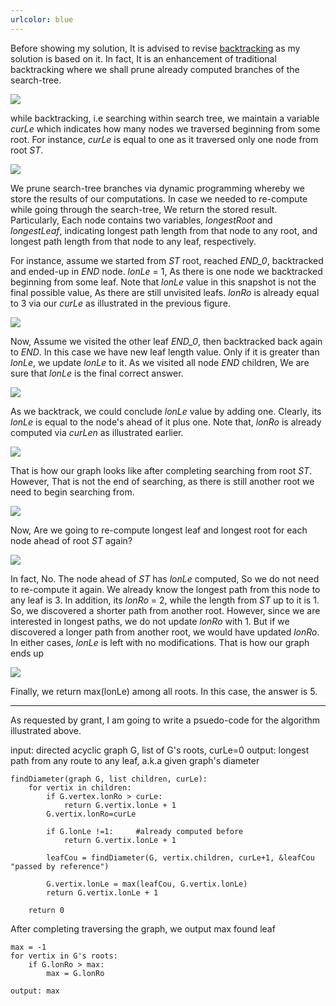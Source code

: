 ```yaml
---
urlcolor: blue
---
```


Before showing my solution, It is advised to revise [backtracking](https://en.wikipedia.org/wiki/Backtracking) as my solution is based on it. In fact, It is an enhancement of traditional backtracking where we shall prune already computed branches of the search-tree.

![](0.png)

while backtracking, i.e searching within search tree, we maintain a variable _curLe_ which indicates how many nodes we traversed beginning from some root. For instance, _curLe_ is equal to one as it traversed only one node from root _ST_.

![](1.png)

We prune search-tree branches via dynamic programming whereby we store the results of our computations. In case we needed to re-compute while going through the search-tree, We return the stored result. Particularly, Each node contains two variables, _longestRoot_ and _longestLeaf_, indicating longest path length from that node to any root, and longest path length from that node to any leaf, respectively.

For instance, assume we started from _ST_ root, reached _END_0_, backtracked and ended-up in _END_ node. _lonLe_ = 1, As there is one node we backtracked beginning from some leaf. Note that _lonLe_ value in this snapshot is not the final possible value, As there are still unvisited leafs. _lonRo_ is already equal to 3 via our _curLe_ as illustrated in the previous figure.

![](2.png)

Now, Assume we visited the other leaf _END_0_, then backtracked back again to _END_. In this case we have new leaf length value. Only if it is greater than _lonLe_, we update _lonLe_ to it. As we visited all node _END_ children, We are sure that _lonLe_ is the final correct answer.

![](3.png)

As we backtrack, we could conclude _lonLe_ value by adding one. Clearly, its _lonLe_ is equal to the node's ahead of it plus one. Note that, _lonRo_ is already computed via _curLen_ as illustrated earlier.

![](4.png)

That is how our graph looks like after completing searching from root _ST_. However, That is not the end of searching, as there is still another root we need to begin searching from.

![](5.png)

Now, Are we going to re-compute longest leaf and longest root for each node ahead of root _ST_ again?

![](6.png)

In fact, No. The node ahead of _ST_ has _lonLe_ computed, So we do not need to re-compute it again. We already know the longest path from this node to any leaf is 3. In addition, its _lonRo_ = 2, while the length from _ST_ up to it is 1. So, we discovered a shorter path from another root. However, since we are interested in longest paths, we do not update _lonRo_ with 1. But if we discovered a longer path from another root, we would have updated _lonRo_. In either cases, _lonLe_ is left with no modifications. That is how our graph ends up

![](7.png)

Finally, we return max(lonLe) among all roots. In this case, the answer is 5.

___

As requested by grant, I am going to write a psuedo-code for the algorithm illustrated above.

input: directed acyclic graph G, list of G's roots, curLe=0
output: longest path from any route to any leaf, a.k.a given graph's diameter
```
findDiameter(graph G, list children, curLe):
	for vertix in children:
		if G.vertex.lonRo > curLe:
			return G.vertix.lonLe + 1
		G.vertix.lonRo=curLe
		
		if G.lonLe !=1: 	#already computed before
			return G.vertix.lonLe + 1
		
		leafCou = findDiameter(G, vertix.children, curLe+1, &leafCou "passed by reference")
		
		G.vertix.lonLe = max(leafCou, G.vertix.lonLe)
		return G.vertix.lonLe + 1
	
	return 0	
```

After completing traversing the graph, we output max found leaf

```
max = -1
for vertix in G's roots:
	if G.lonRo > max:
		max = G.lonRo
		
output: max
```
